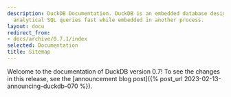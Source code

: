 ```yaml
---
description: DuckDB Documentation. DuckDB is an embedded database designed to execute
  analytical SQL queries fast while embedded in another process.
layout: docu
redirect_from:
- docs/archive/0.7.1/index
selected: Documentation
title: Sitemap
---
```


Welcome to the documentation of DuckDB version 0.7!
To see the changes in this release, see the [announcement blog post]({% post_url 2023-02-13-announcing-duckdb-070 %}).

<div id="docusitemaphere"></div>
